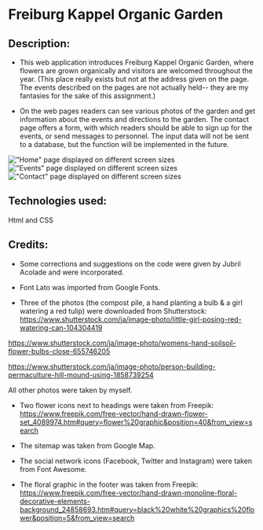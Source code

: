 # Freiburg Kappel Organic Garden

## Description: 
* This web application introduces Freiburg Kappel Organic Garden, where flowers are grown organically and visitors are welcomed throughout the year. (This place really exists but not at the address given on the page. The events described on the pages are not actually held-- they are my fantasies for the sake of this assignment.)

* On the web pages readers can see various photos of the garden and get information about the events and directions to the garden. The contact page offers a form, with which readers should be able to sign up for the events, or send messages to personnel. The input data will not be sent to a database, but the function will be implemented in the future.

!["Home" page displayed on different screen sizes](assets/images/home.png)
!["Events" page displayed on different screen sizes](assets/images/events.png)
!["Contact" page displayed on different screen sizes](assets/images/contact.png)

## Technologies used: 
Html and CSS

## Credits: 
* Some corrections and suggestions on the code were given by Jubril Acolade and were incorporated.

* Font Lato was imported from Google Fonts.

* Three of the photos (the compost pile, a
 hand planting a bulb & a girl watering a red tulip) were downloaded from Shutterstock: 
https://www.shutterstock.com/ja/image-photo/little-girl-posing-red-watering-can-104304419

https://www.shutterstock.com/ja/image-photo/womens-hand-soilsoil-flower-bulbs-close-655746205

https://www.shutterstock.com/ja/image-photo/person-building-permaculture-hill-mound-using-1858739254

All other photos were taken by myself.

* Two flower icons next to headings were taken from Freepik: 
https://www.freepik.com/free-vector/hand-drawn-flower-set_4089974.htm#query=flower%20graphic&position=40&from_view=search

* The sitemap was taken from Google Map.

* The social network icons (Facebook, Twitter and Instagram) were taken from Font Awesome.

* The floral graphic in the footer was taken from Freepik: 
https://www.freepik.com/free-vector/hand-drawn-monoline-floral-decorative-elements-background_24858693.htm#query=black%20white%20graphics%20flower&position=5&from_view=search